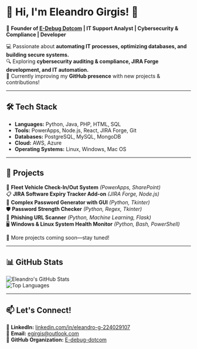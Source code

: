 # 🚀 Hi, I'm Eleandro Girgis! 👋  
🔹 **Founder of [E-Debug Dotcom](https://github.com/E-debug-dotcom) | IT Support Analyst | Cybersecurity & Compliance | Developer**  

💻 Passionate about **automating IT processes, optimizing databases, and building secure systems.**  
🔍 Exploring **cybersecurity auditing & compliance, JIRA Forge development, and IT automation.**  
🚀 Currently improving my **GitHub presence** with new projects & contributions!  

---

## 🛠️ Tech Stack  
- **Languages:** Python, Java, PHP, HTML, SQL  
- **Tools:** PowerApps, Node.js, React, JIRA Forge, Git  
- **Databases:** PostgreSQL, MySQL, MongoDB  
- **Cloud:** AWS, Azure  
- **Operating Systems:** Linux, Windows, Mac OS  

---

## 📌 Projects  
🚗 **Fleet Vehicle Check-In/Out System** *(PowerApps, SharePoint)*  
📋 **JIRA Software Expiry Tracker Add-on** *(JIRA Forge, Node.js)*  
🔐 **Complex Password Generator with GUI** *(Python, Tkinter)*  
🛡️ **Password Strength Checker** *(Python, Regex, Tkinter)*  
🎣 **Phishing URL Scanner** *(Python, Machine Learning, Flask)*  
🖥️ **Windows & Linux System Health Monitor** *(Python, Bash, PowerShell)*  

📂 More projects coming soon—stay tuned!  

---

## 📊 GitHub Stats  
![Eleandro's GitHub Stats](https://github-readme-stats.vercel.app/api?username=EleandroGirgis&show_icons=true&theme=dark)  
![Top Languages](https://github-readme-stats.vercel.app/api/top-langs/?username=EleandroGirgis&layout=compact&theme=dark)  

---

## 📫 Let's Connect!  
📎 **LinkedIn:** [linkedin.com/in/eleandro-g-224029107](https://www.linkedin.com/in/eleandro-g-224029107/)  
📧 **Email:** egirgis@outlook.com  
🏢 **GitHub Organization:** [E-debug-dotcom](https://github.com/E-debug-dotcom)

